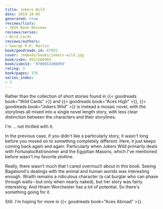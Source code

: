 ```yaml
---
title: Jokers Wild
date: 2019-10-05
generated: true
reviews/lists:
- 2019 Book Reviews
reviews/series:
- Wild Cards
reviews/authors:
- George R.R. Martin
book/goodreads_id: 67955
cover: /embeds/books/jokers-wild.jpg
book/isbn: 0553266993
book/isbn13: '9780553266993'
rating: 3
book/pages: 376
series_index:
- 3
---
```

Rather than the collection of short stories found in {{< goodreads book="Wild Cards" >}} and {{< goodreads book="Aces High" >}}, {{< goodreads book="Jokers Wild" >}} is instead a mosaic novel, with the storylines all mixed into a single novel length story, with less clear distinction between the characters and their storylines.  

I'm ... not thrilled with it.  

<!--more-->

In the previous case, if you didn't like a particularly story, it wasn't long before you moved on to something completely different. Here, it just keeps coming back again and again. Particularly when Jokers Wild primarily deals with Fortunato/Astronomer and the Egyptian Masons, which I've mentioned before wasn't my favorite plotline.  

Really, there wasn't much that I cared overmuch about in this book. Seeing Bagabond's dealings with the animal and human worlds was interesting enough. Wraith remains a ridiculous character (a cat burglar who can phase through walls--but only when nearly naked), but her story was fairly interesting. And Hiram Worchester has a lot of potential. So there's something going for it.  

Still. I'm hoping for more in {{< goodreads book="Aces Abroad" >}}.